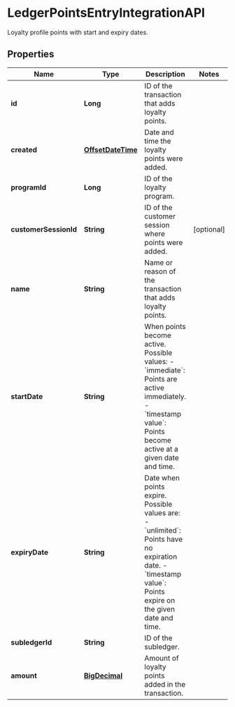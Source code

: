 

# LedgerPointsEntryIntegrationAPI

Loyalty profile points with start and expiry dates.
## Properties

Name | Type | Description | Notes
------------ | ------------- | ------------- | -------------
**id** | **Long** | ID of the transaction that adds loyalty points. | 
**created** | [**OffsetDateTime**](OffsetDateTime.md) | Date and time the loyalty points were added. | 
**programId** | **Long** | ID of the loyalty program. | 
**customerSessionId** | **String** | ID of the customer session where points were added. |  [optional]
**name** | **String** | Name or reason of the transaction that adds loyalty points. | 
**startDate** | **String** | When points become active. Possible values:   - &#x60;immediate&#x60;: Points are active immediately.   - &#x60;timestamp value&#x60;: Points become active at a given date and time.  | 
**expiryDate** | **String** | Date when points expire. Possible values are:   - &#x60;unlimited&#x60;: Points have no expiration date.   - &#x60;timestamp value&#x60;: Points expire on the given date and time.  | 
**subledgerId** | **String** | ID of the subledger. | 
**amount** | [**BigDecimal**](BigDecimal.md) | Amount of loyalty points added in the transaction. | 



